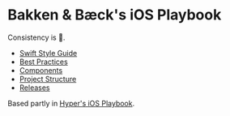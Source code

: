 # Bakken & Bæck's iOS Playbook

Consistency is 👸.

* [Swift Style Guide](/SWIFT_STYLE_GUIDE.md)
* [Best Practices](/BEST_PRACTICES.md)
* [Components](/COMPONENTS.md)
* [Project Structure](/PROJECT_STRUCTURE.md)
* [Releases](/RELEASES.md)

Based partly in [Hyper's iOS Playbook](https://github.com/hyperoslo/ios-playbook).
